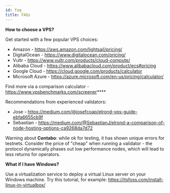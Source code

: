 ```yaml
---
id: faq
title: FAQs
---
```


**How to choose a VPS?**

Get started with a few popular VPS choices:

- Amazon - https://aws.amazon.com/lightsail/pricing/
- DigitalOcean - https://www.digitalocean.com/pricing/
- Vultr - https://www.vultr.com/products/cloud-compute/
- Alibaba Cloud - https://www.alibabacloud.com/product/ecs#pricing
- Google Cloud - https://cloud.google.com/products/calculator
- Microsoft Azure - https://azure.microsoft.com/en-us/pricing/calculator/

Find more via a comparison calculator - https://www.vpsbenchmarks.com/screener****

Recommendations from experienced validators:

- Jose - https://medium.com/@josefcoap/elrond-vps-guide-ebfa6655cb9f
- Sebastian - https://medium.com/@SebastianJ/elrond-a-comparison-of-node-hosting-options-ca9268da7d72



Warning about **Contabo**: while ok for testing, it has shown unique errors for testnets. Consider the price of "cheap" when running a validator - the protocol dynamically phases out low performance nodes, which will lead to less returns for operators.

**What if I have Windows?**

Use a virtualization service to deploy a virtual Linux server on your Windows machine. Try this tutorial, for example: https://itsfoss.com/install-linux-in-virtualbox/